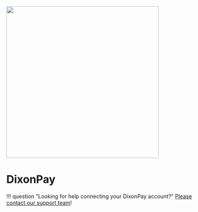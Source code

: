 <img src="https://static.openfintech.io/payment_providers/dixonpay/logo.svg?w=400" width="400px" >

# DixonPay

!!! question "Looking for help connecting your DixonPay account?"
    <!--email_off-->[Please contact our support team](mailto:{{custom.support_email}})<!--/email_off-->!
